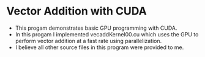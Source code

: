 # Vector Addition with CUDA

- This progam demonstrates basic GPU programming with CUDA.
- In this progam I implemented vecaddKernel00.cu which uses the GPU to perform vector addition at a fast rate using parallelization.
- I believe all other source files in this program were provided to me.